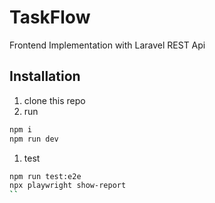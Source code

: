 # TaskFlow

Frontend Implementation with Laravel REST Api

## Installation

1. clone this repo
1. run
```bash
npm i
npm run dev
```
1. test
```bash
npm run test:e2e
npx playwright show-report
``